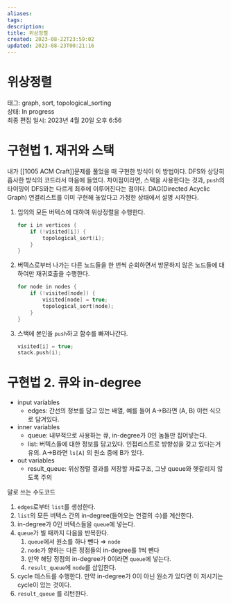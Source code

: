 ```yaml
---
aliases: 
tags:
description:
title: 위상정렬
created: 2023-08-22T23:59:02
updated: 2023-08-23T00:21:16
---
```


# 위상정렬

태그: graph, sort, topological_sorting  
상태: In progress  
최종 편집 일시: 2023년 4월 20일 오후 6:56

# 구현법 1. 재귀와 스택

내가 [[1005 ACM Craft]]문제를 풀었을 때 구현한 방식이 이 방법이다. DFS와 상당히 흡사한 방식의 코드라서 마음에 들었다. 차이점이라면, 스택을 사용한다는 것과, `push`의 타이밍이 DFS와는 다르게 최후에 이루어진다는 점이다. DAG(Directed Acyclic Graph) 연결리스트를 이미 구현해 놓았다고 가정한 상태에서 설명 시작한다.

1. 임의의 모든 버텍스에 대하여 위상정렬을 수행한다.

    ```cpp
    for i in vertices {
    	if (!visited[i]) {
    		topological_sort(i);
    	}
    }
    ```

2. 버텍스로부터 나가는 다른 노드들을 한 번씩 순회하면서 방문하지 않은 노드들에 대하여만 재귀호출을 수행한다.

    ```cpp
    for node in nodes {
    	if (!visited[node]) {
    		visited[node] = true;
    		topological_sort(node);
    	}
    }
    ```

3. 스택에 본인을 `push`하고 함수를 빠져나간다.

    ```cpp
    visited[i] = true;
    stack.push(i);
    ```

# 구현법 2. 큐와 in-degree

- input variables
    - edges: 간선의 정보를 담고 있는 배열, 예를 들어 A→B라면 (A, B) 이런 식으로 담겨있다.
- inner variables
    - queue: 내부적으로 사용하는 큐, in-degree가 0인 놈들만 집어넣는다.
    - list: 버텍스들에 대한 정보를 담고있다. 인접리스트로 방향성을 갖고 있다는거 유의. A→B라면 `ls[A]` 의 원소 중에 B가 있다.
- out variables
    - result_queue: 위상정렬 결과를 저장할 자료구조, 그냥 queue와 헷갈리지 않도록 주의

말로 쓰는 수도코드

1. `edges`로부터 `list`를 생성한다.
2. `list`의 모든 버텍스 간의 in-degree(들어오는 연결의 수)를 계산한다.
3. in-degree가 0인 버텍스들을 `queue`에 넣는다.
4. `queue`가 빌 때까지 다음을 반복한다.
    1. `queue`에서 원소를 하나 뺀다 ⇒ `node`
    2. `node`가 향하는 다른 정점들의 in-degree를 1씩 뺀다
    3. 만약 해당 정점의 in-degree가 0이라면 `queue`에 넣는다.
    4. `result_queue`에 `node`를 삽입한다.
5. cycle 테스트를 수행한다. 만약 in-degree가 0이 아닌 원소가 있다면 이 저시기는 cycle이 있는 것이다.
6. `result_queue` 를 리턴한다.
